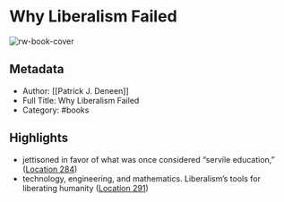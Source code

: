 # Why Liberalism Failed

![rw-book-cover](https://images-na.ssl-images-amazon.com/images/I/41MB5H6h9HL._SL200_.jpg)

## Metadata
- Author: [[Patrick J. Deneen]]
- Full Title: Why Liberalism Failed
- Category: #books

## Highlights
- jettisoned in favor of what was once considered “servile education,” ([Location 284](https://readwise.io/to_kindle?action=open&asin=B078871BC2&location=284))
- technology, engineering, and mathematics. Liberalism’s tools for liberating humanity ([Location 291](https://readwise.io/to_kindle?action=open&asin=B078871BC2&location=291))
